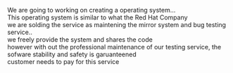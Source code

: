 We are going to working on creating a operating system...  
This operating system is similar to what the Red Hat Company  
we are solding the service as maintening the mirror system and bug testing service..  
we freely provide the system and shares the code  
however with out the professional maintenance of our testing service, the sofware stability and safety is garuanteened  
customer needs to pay for this service  
